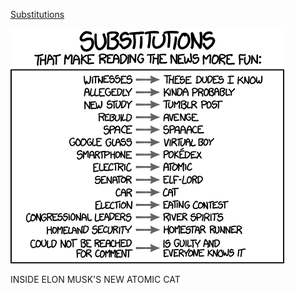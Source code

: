 [Substitutions](https://xkcd.com/1288)

![Substitutions](./random_comic.png)

INSIDE ELON MUSK'S NEW ATOMIC CAT


